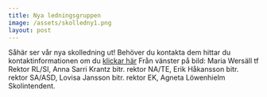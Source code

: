 ```yaml
---
title: Nya ledningsgruppen
image: /assets/skolledny1.png
layout: post
---
```


Såhär ser vår nya skolledning ut! Behöver du kontakta dem hittar du kontaktinformationen om du [klickar här](https://www.dagy.danderyd.se/Information/skolledningen)
Från vänster på bild: Maria Wersäll tf Rektor RL/SI, Anna Sarri Krantz bitr. rektor NA/TE, Erik Håkansson bitr. rektor SA/ASD, Lovisa Jansson bitr. rektor EK, Agneta Löwenhielm Skolintendent. 
